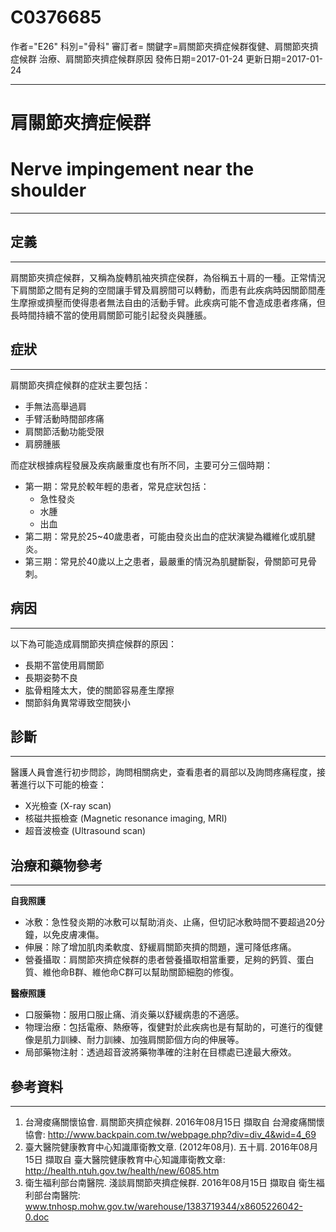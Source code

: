 # C0376685
作者="E26"
科別="骨科"
審訂者=
關鍵字=肩關節夾擠症候群復健、肩關節夾擠症候群 治療、肩關節夾擠症候群原因
發佈日期=2017-01-24
更新日期=2017-01-24

----------
# 肩關節夾擠症候群
# Nerve impingement near the shoulder
----------
## 定義
----------

肩關節夾擠症候群，又稱為旋轉肌袖夾擠症侯群，為俗稱五十肩的一種。正常情況下肩關節之間有足夠的空間讓手臂及肩膀間可以轉動，而患有此疾病時因關節間產生摩擦或擠壓而使得患者無法自由的活動手臂。此疾病可能不會造成患者疼痛，但長時間持續不當的使用肩關節可能引起發炎與腫脹。

## 症狀
----------

肩關節夾擠症候群的症狀主要包括：

- 手無法高舉過肩
- 手臂活動時間部疼痛
- 肩關節活動功能受限
- 肩膀腫脹

而症狀根據病程發展及疾病嚴重度也有所不同，主要可分三個時期：

- 第一期：常見於較年輕的患者，常見症狀包括：
  - 急性發炎
  - 水腫
  - 出血
- 第二期：常見於25~40歲患者，可能由發炎出血的症狀演變為纖維化或肌腱炎。
- 第三期：常見於40歲以上之患者，最嚴重的情況為肌腱斷裂，骨關節可見骨刺。
## 病因
----------

以下為可能造成肩關節夾擠症候群的原因：

- 長期不當使用肩關節
- 長期姿勢不良
- 肱骨粗隆太大，使的關節容易產生摩擦
- 關節斜角異常導致空間狹小
## 診斷
----------

醫護人員會進行初步問診，詢問相關病史，查看患者的肩部以及詢問疼痛程度，接著進行以下可能的檢查：

- X光檢查 (X-ray scan)
- 核磁共振檢查 (Magnetic resonance imaging, MRI)
- 超音波檢查 (Ultrasound scan)
## 治療和藥物參考
----------

**自我照護**

- 冰敷：急性發炎期的冰敷可以幫助消炎、止痛，但切記冰敷時間不要超過20分鐘，以免皮膚凍傷。
- 伸展：除了增加肌肉柔軟度、舒緩肩關節夾擠的問題，還可降低疼痛。
- 營養攝取：肩關節夾擠症候群的患者營養攝取相當重要，足夠的鈣質、蛋白質、維他命B群、維他命C群可以幫助關節細胞的修復。

**醫療照護**

- 口服藥物：服用口服止痛、消炎藥以舒緩病患的不適感。
- 物理治療：包括電療、熱療等，復健對於此疾病也是有幫助的，可進行的復健像是肌力訓練、耐力訓練、加強肩關節個方向的伸展等。
- 局部藥物注射：透過超音波將藥物準確的注射在目標處已達最大療效。
## 參考資料
----------
1. 台灣痠痛關懷協會. 肩關節夾擠症候群. 2016年08月15日 擷取自 台灣痠痛關懷協會:
  http://www.backpain.com.tw/webpage.php?div=div_4&wid=4_69
2. 臺大醫院健康教育中心知識庫衛教文章. (2012年08月). 五十肩. 2016年08月15日 擷取自 臺大醫院健康教育中心知識庫衛教文章:
  http://health.ntuh.gov.tw/health/new/6085.htm
3. 衛生福利部台南醫院. 淺談肩關節夾擠症候群. 2016年08月15日 擷取自 衛生福利部台南醫院:
  www.tnhosp.mohw.gov.tw/warehouse/1383719344/x8605226042-0.doc

